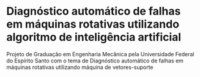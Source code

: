 # Diagnóstico automático de falhas em máquinas rotativas utilizando algoritmo de inteligência artificial
Projeto de Graduação em Engenharia Mecânica pela Universidade Federal do Espírito Santo com o tema de Diagnóstico automático de falhas em máquinas rotativas utilizando máquina de vetores-suporte
